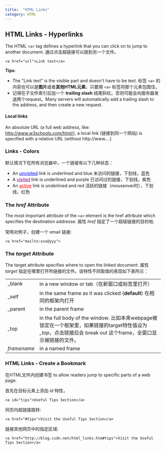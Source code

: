 ```yaml
---
title:  "HTML Links"
category: HTML
---
```

## HTML Links - Hyperlinks

The HTML `<a>` tag defines a hyperlink that you can click on to jump to another document. 通过点击超链接可以跳到另一个文件。

    <a href="url">Link text</a>

**Tips**:

+ The "Link text" is the visible part and doesn't have to be text.
标签 `<a>` 的内容也可以是**图片**或者**其他HTML元素**，只要用 `<a>` 标签将那个元素包围住。
+ <span class="t-blue">记得在子文件索引后加一个 **trailing slash** 结尾斜杠</span>。否则可能会向服务器发送两个request。Many servers will automatically add a trailing slash to the address, and then create a new request.

<!--more-->

#### Local links

An absolute URL (a full web address, like: http://www.w3schools.com/html/), a local link (链接到同一个网站) is specified with a relative URL (without http://www....)

### Links - Colors

默认情况下在所有浏览器中，一个链接有以下几种状态：

+ An <span style="color:blue;text-decoration:underline;">unvisited</span> link is underlined and blue 未访问的链接，下划线，蓝色
+ A <span style="color:purple;text-decoration:underline;">visited</span> link is underlined and purple 已访问过的链接，下划线，紫色
+ An <span style="color:red;text-decoration:underline;">active</span> link is underlined and red 活跃的链接（mouseover时），下划线，红色

### The _href_ Attribute

The most important attribute of the `<a>` element is the href attribute which specifies the destination addresse. 
属性 _href_ 指定了一个超级链接的目的地.

常用对例子，创建一个 email 链接:

    <a href="mailto:xxx@yyy">  

### The _target_ Attribute

The target attribute specifies where to open the linked document. 属性 _target_ 指定在哪里打开所链接的文件。该特性不同取值的表现如下表所示：

<table>
  <tbody>
    <tr>
      <td>_blank</td><td>in a new window or tab（在新窗口或标签里打开）</td>
    </tr>
    <tr>
      <td>_self</td><td>in the same frame as it was clicked (<strong>default</strong>) 在相同的框架内打开</td>
    </tr>
    <tr>
      <td>_parent</td><td>in the parent frame</td>
    </tr>
    <tr>
      <td>_top</td><td>in the full body of the window. 比如本来webpage被锁定在一个框架里，如果链接的target特性值设为<i>_top</i>，点击链接后会 break out 这个frame，全窗口显示被链接的文件。</td>
    </tr>
    <tr>
      <td><i>framename</i></td><td>in a named frame</td>
    </tr>
  </tbody>
</table>

### HTML Links - Create a Bookmark

在HTML文件内创建书签 to allow readers jump to specific parts of a web page.

首先在目标元素上添加 _id_ 特性，

    <a id="tips">Useful Tips Section</a>

同页内超链接跳转:

    <a href="#tips">Visit the Useful Tips Section</a>

链接其他网页中的指定区域:

    <a href="http://blog.csdn.net/html_links.htm#tips">Visit the Useful Tips Section</a>

